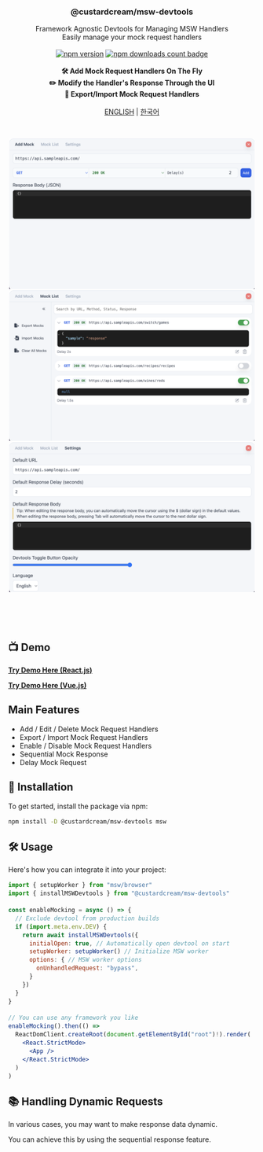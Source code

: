 <div align="center">
  <h3 align="center">@custardcream/msw-devtools</h3>

  <p align="center">
    <bold>Framework Agnostic Devtools for Managing MSW Handlers</bold>
    <br />
    <span>Easily manage your mock request handlers</span>
    <br />
    <br />
    <a href="https://www.npmjs.com/package/@custardcream/msw-devtools"><img src="https://badge.fury.io/js/@custardcream%2Fmsw-devtools.svg" alt="npm version" height="20"></a>
    <a href='https://www.npmjs.com/package/@custardcream/msw-devtools'><img src='https://img.shields.io/npm/dt/@custardcream/msw-devtools' alt='npm downloads count badge' height='20'/></a>
    <br />
    <br />
    <strong>🛠 Add Mock Request Handlers On The Fly</strong>
    <br />
    <strong>✏️ Modify the Handler's Response Through the UI</strong>
    <br />
    <strong>🔄 Export/Import Mock Request Handlers</strong>
    <br />
    <br />
    <a href="#">ENGLISH</a> | <a href="./README/KO/README.ko.md">한국어</a>
  </p>
</div>

<br />

<p align="center">
  <img width="500" src="./README/EN/image1.png">
  <img width="500" src="./README/EN/image2.png">
  <img width="500" src="./README/EN/image3.png">
</p>

<br />
<br />
<br />

## 📺 Demo

**[Try Demo Here (React.js)](https://msw-devtools.vercel.app/)**

**[Try Demo Here (Vue.js)](https://msw-devtools-vue.vercel.app/)**

## Main Features

- Add / Edit / Delete Mock Request Handlers
- Export / Import Mock Request Handlers
- Enable / Disable Mock Request Handlers
- Sequential Mock Response
- Delay Mock Request

## 🚀 Installation

To get started, install the package via npm:

```bash
npm install -D @custardcream/msw-devtools msw
```

## 🛠 Usage

Here's how you can integrate it into your project:

```jsx
import { setupWorker } from "msw/browser"
import { installMSWDevtools } from "@custardcream/msw-devtools"

const enableMocking = async () => {
  // Exclude devtool from production builds
  if (import.meta.env.DEV) {
    return await installMSWDevtools({
      initialOpen: true, // Automatically open devtool on start
      setupWorker: setupWorker() // Initialize MSW worker
      options: { // MSW worker options
        onUnhandledRequest: "bypass",
      }
    })
  }
}

// You can use any framework you like
enableMocking().then(() =>
  ReactDomClient.createRoot(document.getElementById("root")!).render(
    <React.StrictMode>
      <App />
    </React.StrictMode>
  )
)
```

## 📚 Handling Dynamic Requests

In various cases, you may want to make response data dynamic.

You can achieve this by using the sequential response feature.
